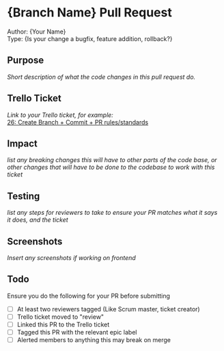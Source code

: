 # {Branch Name} Pull Request

Author: {Your Name}  
Type: {Is your change a bugfix, feature addition, rollback?}

## Purpose

_Short description of what the code changes in this pull request do._

## Trello Ticket

_Link to your Trello ticket, for example:_  
[26: Create Branch + Commit + PR rules/standards](https://trello.com/c/lE5zroSe/26-26-create-branch-commit-pr-rules-standards)

## Impact

_list any breaking changes this will have to other parts of the code base, or other changes that will have to be done to the codebase to work with this ticket_

## Testing

_list any steps for reviewers to take to ensure your PR matches what it says it does, and the ticket_

## Screenshots

_Insert any screenshots if working on frontend_

## Todo

Ensure you do the following for your PR before submitting

-   [ ] At least two reviewers tagged (Like Scrum master, ticket creator)
-   [ ] Trello ticket moved to "review"
-   [ ] Linked this PR to the Trello ticket
-   [ ] Tagged this PR with the relevant epic label
-   [ ] Alerted members to anything this may break on merge
